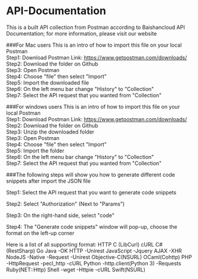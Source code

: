 # API-Documentation
This is a built API collection from Postman according to Baishancloud API Documentation; for more information, please visit our website


###For Mac users
This is an intro of how to import this file on your local Postman
<br/>Step1: Download Postman Link: https://www.getpostman.com/downloads/
<br/>Step2: Download the folder on Github
<br/>Step3: Open Postman
<br/>Step4: Choose "file" then select "Import"
<br/>Step5: Import the downloaded file
<br/>Step6: On the left menu bar change "History" to "Collection"
<br/>Step7: Select the API request that you wanted from "Collection"


###For windows users
This is an intro of how to import this file on your local Postman
<br/>Step1: Download Postman Link: https://www.getpostman.com/downloads/
<br/>Step2: Download the folder on Github
<br/>Step3: Unzip the downloaded folder
<br/>Step3: Open Postman
<br/>Step4: Choose "file" then select "Import"
<br/>Step5: Import the folder
<br/>Step6: On the left menu bar change "History" to "Collection"
<br/>Step7: Select the API request that you wanted from "Collection"

###The following steps will show you how to generate different code snippets after import the JSON file

Step1: Select the API request that you want to generate code snippets

Step2: Select "Authorization" (Next to "Params")

Step3: On the right-hand side, select "code"

Step4: The "Generate code snippets" window will pop-up, choose the format on the left-up corner



Here is a list of all supporting format:
HTTP
C (LibCurl)
cURL
C# (RestSharp)
Go
Java
  -OK HTTP
  -Unirest
JavaScript
  -Jquery AJAX
  -XHR
NodeJS
  -Native
  -Request
  -Unirest
Objective-C(NSURL)
OCaml(Cohttp)
PHP
  -HttpRequest
  -pecl_http
  -cURL
Python
  -http.client(Python 3)
  -Requests
Ruby(NET::Http)
Shell
  -wget
  -Httpie
  -cURL
Swift(NSURL)
